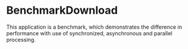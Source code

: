 # BenchmarkDownload
This application is a benchmark, which demonstrates the difference in performance with use of synchronized, asynchronous and parallel processing.
